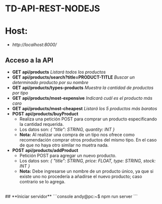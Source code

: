 

# TD-API-REST-NODEJS 

# Host:
- *http://localhost:8000/*

## Acceso a la API
- **GET**  **api/products** _Listará todos los productos_
- **GET**  **api/products/search?title=PRODUCT-TITLE** _Buscar un determinado producto por su nombre_
- **GET**  **api/products/types-products** _Muestra la cantidad de productos por tipo_
- **GET**  **api/products/most-expensive** _Indicará cuál es el producto más caro_
- **GET**  **api/products/most-cheapest** _Listará los 5 productos más baratos_
- **POST**  **api/products/buyProduct**
	* Realiza una petición POST para comprar un producto especificando la cantidad requerida.
	* Los datos son: _{ "title": STRING, quantity: INT }_
	* **Nota:** Al realizar una compra de un tipo nos ofrece como recomendación comprar otros productos del mismo tipo. En el caso de que no haya otro similar no muetra nada. 
- **POST**  **api/products/addProduct**
	* Petición POST para agregar un nuevo producto.
	* Los datos son: _{ "title": STRING, price: FLOAT, type: STRING, stock: INT }_
	* **Nota:** Debe ingresarse un nombre de un producto único, ya que si existe uno no procedería a añadirse el nuevo producto; caso contrario se lo agrega. 

<br>
## **Iniciar servidor**
```console
andy@pc:~$ npm run server
```

